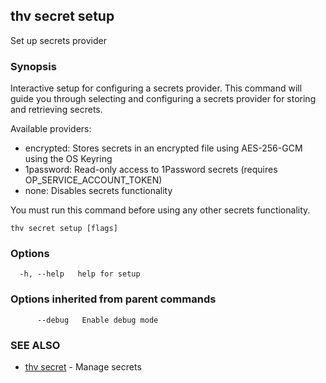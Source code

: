 ## thv secret setup

Set up secrets provider

### Synopsis

Interactive setup for configuring a secrets provider.
This command will guide you through selecting and configuring
a secrets provider for storing and retrieving secrets.

Available providers:
  - encrypted: Stores secrets in an encrypted file using AES-256-GCM using the OS Keyring
  - 1password: Read-only access to 1Password secrets (requires OP_SERVICE_ACCOUNT_TOKEN)
  - none: Disables secrets functionality

You must run this command before using any other secrets functionality.

```
thv secret setup [flags]
```

### Options

```
  -h, --help   help for setup
```

### Options inherited from parent commands

```
      --debug   Enable debug mode
```

### SEE ALSO

* [thv secret](thv_secret.md)	 - Manage secrets

